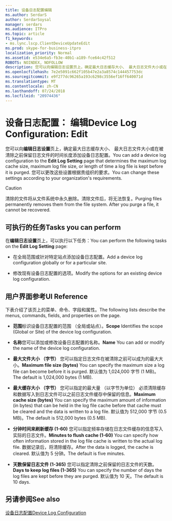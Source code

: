```yaml
---
title: 设备日志配置编辑
ms.author: SerdarS
author: SerdarSoysal
manager: serdars
ms.audience: ITPro
ms.topic: article
f1_keywords:
- ms.lync.lscp.ClientDeviceUpdateEdit
ms.prod: skype-for-business-itpro
localization_priority: Normal
ms.assetid: e534e6a5-fb3e-40b1-a189-fce64c42f512
ROBOTS: NOINDEX, NOFOLLOW
description: 您可以向编辑日志设置页上，确定最大日志缓存大小、 最大日志文件大小或在被清除之前保留日志文件的时间长度添加设备日志配置。 您可以更改这些设置根据贵组织的要求。
ms.openlocfilehash: 7e2e5091c662f105b47e2a3a8574c144457753dc
ms.sourcegitcommit: e9f277dc96265a193c6298c3556ef16ff640071d
ms.translationtype: MT
ms.contentlocale: zh-CN
ms.lasthandoff: 07/24/2018
ms.locfileid: "20974436"
---
```

# <a name="device-log-configuration-edit"></a><span data-ttu-id="52bbe-104">设备日志配置： 编辑</span><span class="sxs-lookup"><span data-stu-id="52bbe-104">Device Log Configuration: Edit</span></span>
 
<span data-ttu-id="52bbe-105">您可以向**编辑日志设置**页上，确定最大日志缓存大小、 最大日志文件大小或在被清除之前保留日志文件的时间长度添加设备日志配置。</span><span class="sxs-lookup"><span data-stu-id="52bbe-105">You can add a device log configuration to the **Edit Log Setting** page that determines the maximum log cache size, maximum log file size, or length of time a log file is kept before it is purged.</span></span> <span data-ttu-id="52bbe-106">您可以更改这些设置根据贵组织的要求。</span><span class="sxs-lookup"><span data-stu-id="52bbe-106">You can change these settings according to your organization's requirements.</span></span>
  
> [!CAUTION]
> <span data-ttu-id="52bbe-p103">清除的文件将从文件系统中永久删除。清除文件后，将无法恢复。</span><span class="sxs-lookup"><span data-stu-id="52bbe-p103">Purging files permanently removes them from the file system. After you purge a file, it cannot be recovered.</span></span> 
  
## <a name="tasks-you-can-perform"></a><span data-ttu-id="52bbe-109">可执行的任务</span><span class="sxs-lookup"><span data-stu-id="52bbe-109">Tasks you can perform</span></span>

<span data-ttu-id="52bbe-110">在**编辑日志设置**页上，可以执行以下任务：</span><span class="sxs-lookup"><span data-stu-id="52bbe-110">You can perform the following tasks on the **Edit Log Setting** page:</span></span>
  
- <span data-ttu-id="52bbe-111">在全局范围或针对特定站点添加设备日志配置。</span><span class="sxs-lookup"><span data-stu-id="52bbe-111">Add a device log configuration globally or for a particular site.</span></span>
    
- <span data-ttu-id="52bbe-112">修改现有设备日志配置的选项。</span><span class="sxs-lookup"><span data-stu-id="52bbe-112">Modify the options for an existing device log configuration.</span></span>
    
## <a name="ui-reference"></a><span data-ttu-id="52bbe-113">用户界面参考</span><span class="sxs-lookup"><span data-stu-id="52bbe-113">UI Reference</span></span>

<span data-ttu-id="52bbe-114">下表介绍了该页上的菜单、命令、字段和属性。</span><span class="sxs-lookup"><span data-stu-id="52bbe-114">The following lists describe the menus, commands, fields, and properties on the page.</span></span>
  
- <span data-ttu-id="52bbe-115">**范围**标识设备日志配置的范围 （全局或站点）。</span><span class="sxs-lookup"><span data-stu-id="52bbe-115">**Scope** Identifies the scope (Global or Site) of the device log configuration.</span></span>
    
- <span data-ttu-id="52bbe-116">**名称**您可以添加或修改设备日志配置的名称。</span><span class="sxs-lookup"><span data-stu-id="52bbe-116">**Name** You can add or modify the name of the device log configuration.</span></span>
    
- <span data-ttu-id="52bbe-117">**最大文件大小 （字节）** 您可以指定日志文件在被清除之前可以成为的最大大小。</span><span class="sxs-lookup"><span data-stu-id="52bbe-117">**Maximum file size (bytes)** You can specify the maximum size a log file can become before it is purged.</span></span> <span data-ttu-id="52bbe-118">默认值为 1,024,000 字节 (1 MB)。</span><span class="sxs-lookup"><span data-stu-id="52bbe-118">The default is 1,024,000 bytes (1 MB).</span></span>
    
- <span data-ttu-id="52bbe-119">**最大缓存大小 （字节）** 您可以指定的最大量 （以字节为单位） 必须清除缓存和数据写入到日志文件可以之前日志文件缓存中保留的信息。</span><span class="sxs-lookup"><span data-stu-id="52bbe-119">**Maximum cache size (bytes)** You can specify the maximum amount of information (in bytes) that can be held in the log file cache before that cache must be cleared and the data is written to a log file.</span></span> <span data-ttu-id="52bbe-120">默认值为 512,000 字节 (0.5 MB)。</span><span class="sxs-lookup"><span data-stu-id="52bbe-120">The default is 512,000 bytes (0.5 MB).</span></span>
    
- <span data-ttu-id="52bbe-121">**分钟时间来刷新缓存 (1-60)** 您可以指定频率存储在日志文件缓存的信息写入实际的日志文件。</span><span class="sxs-lookup"><span data-stu-id="52bbe-121">**Minutes to flush cache (1-60)** You can specify how often information stored in the log file cache is written to the actual log file.</span></span> <span data-ttu-id="52bbe-122">数据记录后，将清除缓存。</span><span class="sxs-lookup"><span data-stu-id="52bbe-122">After the data is logged, the cache is cleared.</span></span> <span data-ttu-id="52bbe-123">默认值为 5 分钟。</span><span class="sxs-lookup"><span data-stu-id="52bbe-123">The default is five minutes.</span></span>
    
- <span data-ttu-id="52bbe-124">**天数保留日志文件 (1-365)** 您可以指定清除之前保留的日志文件的天数。</span><span class="sxs-lookup"><span data-stu-id="52bbe-124">**Days to keep log files (1-365)** You can specify the number of days the log files are kept before they are purged.</span></span> <span data-ttu-id="52bbe-125">默认值为 10 天。</span><span class="sxs-lookup"><span data-stu-id="52bbe-125">The default is 10 days.</span></span>
    
## <a name="see-also"></a><span data-ttu-id="52bbe-126">另请参阅</span><span class="sxs-lookup"><span data-stu-id="52bbe-126">See also</span></span>

[<span data-ttu-id="52bbe-127">设备日志配置</span><span class="sxs-lookup"><span data-stu-id="52bbe-127">Device Log Configuration</span></span>](ms.lync.lscp.ClientDeviceCfgMain.md)